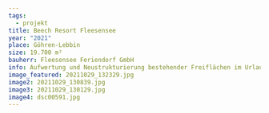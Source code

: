```yaml
---
tags:
  - projekt
title: Beech Resort Fleesensee
year: "2021"
place: Göhren-Lebbin
size: 19.700 m²
bauherr: Fleesensee Feriendorf GmbH
info: Aufwertung und Neustrukturierung bestehender Freiflächen im Urlaubsressort
image_featured: 20211029_132329.jpg
image2: 20211029_130839.jpg
image3: 20211029_130129.jpg
image4: dsc00591.jpg
---
```

